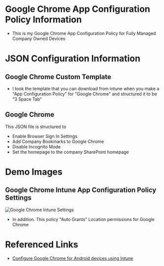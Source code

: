 # Google Chrome App Configuration Policy Information

* This is my Google Chrome App Configuration Policy for Fully Managed Company Owned Devices

# JSON Configuration Information

## Google Chrome Custom Template

* I took the template that you can download from intune when you make a "App Configuration Policy" for "Google Chrome" and structured it to be "3 Space Tab"

## Google Chrome

This JSON file is structured to

* Enable Browser Sign In Settings
* Add Company Bookmarks to Google Chrome
* Disable Incognito Mode
* Set the homepage to the company SharePoint homepage

# Demo Images

## Google Chrome Intune App Configuration Policy Settings

![Google Chrome Intune Settings](https://pgithubstorageaccount.blob.core.windows.net/intune-github-images/Android%20Web%20Browser%20Configuration%20Images/Google%20Chrome%20Intune%20Settings.png)

* In addition. This policy "Auto Grants" Location permissions for Google Chrome

# Referenced Links

* [Configure Google Chrome for Android devices using Intune](https://learn.microsoft.com/en-us/mem/intune/apps/apps-configure-chrome-android)